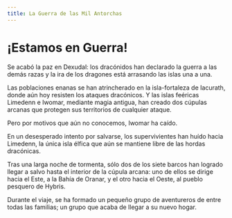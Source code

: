 ```yaml
---
title: La Guerra de las Mil Antorchas
---
```


# ¡Estamos en Guerra!

Se acabó la paz en Dexudal: los dracónidos han declarado la guerra a las demás razas y la ira de los dragones está arrasando las islas una a una.

Las poblaciones enanas se han atrincherado en la isla-fortaleza de Iacurath, donde aún hoy resisten los ataques dracónicos. Y las islas feéricas Limedenn e Iwomar, mediante magia antigua, han creado dos cúpulas arcanas que protegen sus territorios de cualquier ataque.

Pero por motivos que aún no conocemos, Iwomar ha caído.

En un desesperado intento por salvarse, los supervivientes han huído hacia Limedenn, la única isla élfica que aún se mantiene libre de las hordas dracónicas.

Tras una larga noche de tormenta, sólo dos de los siete barcos han logrado llegar a salvo hasta el interior de la cúpula arcana: uno de ellos se dirige hacia el Este, a la Bahía de Oranar, y el otro hacia el Oeste, al pueblo pesquero de Hybris.

Durante el viaje, se ha formado un pequeño grupo de aventureros de entre todas las familias; un grupo que acaba de llegar a su nuevo hogar.
